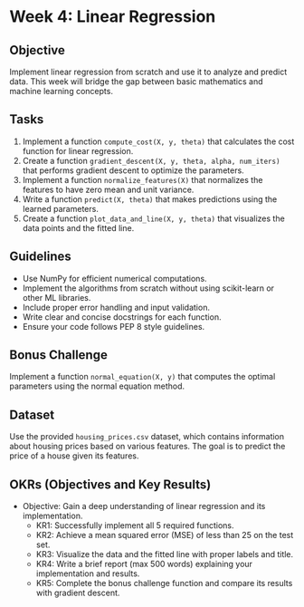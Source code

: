 # Week 4: Linear Regression

## Objective
Implement linear regression from scratch and use it to analyze and predict data. This week will bridge the gap between basic mathematics and machine learning concepts.

## Tasks

1. Implement a function `compute_cost(X, y, theta)` that calculates the cost function for linear regression.
2. Create a function `gradient_descent(X, y, theta, alpha, num_iters)` that performs gradient descent to optimize the parameters.
3. Implement a function `normalize_features(X)` that normalizes the features to have zero mean and unit variance.
4. Write a function `predict(X, theta)` that makes predictions using the learned parameters.
5. Create a function `plot_data_and_line(X, y, theta)` that visualizes the data points and the fitted line.

## Guidelines

- Use NumPy for efficient numerical computations.
- Implement the algorithms from scratch without using scikit-learn or other ML libraries.
- Include proper error handling and input validation.
- Write clear and concise docstrings for each function.
- Ensure your code follows PEP 8 style guidelines.

## Bonus Challenge

Implement a function `normal_equation(X, y)` that computes the optimal parameters using the normal equation method.

## Dataset

Use the provided `housing_prices.csv` dataset, which contains information about housing prices based on various features. The goal is to predict the price of a house given its features.

## OKRs (Objectives and Key Results)

- Objective: Gain a deep understanding of linear regression and its implementation.
  - KR1: Successfully implement all 5 required functions.
  - KR2: Achieve a mean squared error (MSE) of less than 25 on the test set.
  - KR3: Visualize the data and the fitted line with proper labels and title.
  - KR4: Write a brief report (max 500 words) explaining your implementation and results.
  - KR5: Complete the bonus challenge function and compare its results with gradient descent.